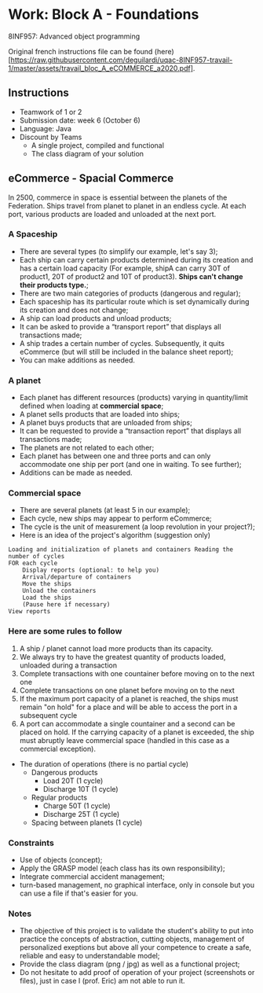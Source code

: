 # Work: Block A - Foundations

8INF957: Advanced object programming

Original french instructions file can be found (here)[https://raw.githubusercontent.com/deguilardi/uqac-8INF957-travail-1/master/assets/travail_bloc_A_eCOMMERCE_a2020.pdf].

## Instructions

* Teamwork of 1 or 2
* Submission date: week 6 (October 6)
* Language: Java
* Discount by Teams
  * A single project, compiled and functional
  * The class diagram of your solution

## eCommerce - Spacial Commerce

In 2500, commerce in space is essential between the planets of the Federation.
Ships travel from planet to planet in an endless cycle.
At each port, various products are loaded and unloaded at the next port.

### A Spaceship

* There are several types (to simplify our example, let's say 3);
* Each ship can carry certain products determined during its creation and has a certain load capacity (For example, shipA can carry 30T of product1, 20T of product2 and 10T of product3). **Ships can't change their products type.**;
* There are two main categories of products (dangerous and regular);
* Each spaceship has its particular route which is set dynamically during its creation and does not change;
* A ship can load products and unload products;
* It can be asked to provide a “transport report” that displays all transactions made;
* A ship trades a certain number of cycles. Subsequently, it quits eCommerce (but will still be included in the balance sheet report);
* You can make additions as needed.

### A planet

* Each planet has different resources (products) varying in quantity/limit defined when loading at **commercial space**;
* A planet sells products that are loaded into ships;
* A planet buys products that are unloaded from ships;
* It can be requested to provide a “transaction report” that displays all transactions made;
* The planets are not related to each other;
* Each planet has between one and three ports and can only accommodate one ship per port (and one in
waiting. To see further);
* Additions can be made as needed.

### Commercial space

* There are several planets (at least 5 in our example);
* Each cycle, new ships may appear to perform eCommerce;
* The cycle is the unit of measurement (a loop revolution in your project?);
* Here is an idea of ​​the project's algorithm (suggestion only)
```
Loading and initialization of planets and containers Reading the number of cycles
FOR each cycle
    Display reports (optional: to help you)
    Arrival/departure of containers
    Move the ships
    Unload the containers
    Load the ships
    (Pause here if necessary)
View reports
```

### Here are some rules to follow

1. A ship / planet cannot load more products than its capacity.
2. We always try to have the greatest quantity of products loaded, unloaded during a transaction
3. Complete transactions with one countainer before moving on to the next one
4. Complete transactions on one planet before moving on to the next
5. If the maximum port capacity of a planet is reached, the ships must remain "on hold" for a place and will be able to access the port in a subsequent cycle
6. A port can accommodate a single countainer and a second can be placed on hold. If the carrying capacity of a planet is exceeded, the ship must abruptly leave commercial space (handled in this case as a commercial exception).
* The duration of operations (there is no partial cycle)
  * Dangerous products
    * Load 20T (1 cycle)
    * Discharge 10T (1 cycle)
  * Regular products
    * Charge 50T (1 cycle)
    * Discharge 25T (1 cycle)
  * Spacing between planets (1 cycle)

### Constraints

* Use of objects (concept);
* Apply the GRASP model (each class has its own responsibility);
* Integrate commercial accident management;
* turn-based management, no graphical interface, only in console but you can use a file if that's easier for you.

### Notes

* The objective of this project is to validate the student's ability to put into practice the concepts of abstraction, cutting objects, management of personalized exeptions but above all your competence to create a safe, reliable and easy to understandable model;
* Provide the class diagram (png / jpg) as well as a functional project;
* Do not hesitate to add proof of operation of your project (screenshots or files), just in case I (prof. Eric) am not able to run it.
